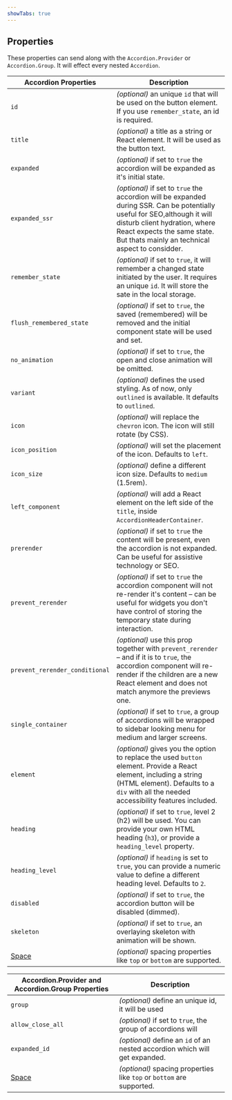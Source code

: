 ```yaml
---
showTabs: true
---
```


## Properties

These properties can send along with the `Accordion.Provider` or `Accordion.Group`. It will effect every nested `Accordion`.

| Accordion Properties                        | Description                                                                                                                                                                                                                                  |
| ------------------------------------------- | -------------------------------------------------------------------------------------------------------------------------------------------------------------------------------------------------------------------------------------------- |
| `id`                                        | _(optional)_ an unique `id` that will be used on the button element. If you use `remember_state`, an id is required.                                                                                                                         |
| `title`                                     | _(optional)_ a title as a string or React element. It will be used as the button text.                                                                                                                                                       |
| `expanded`                                  | _(optional)_ if set to `true` the accordion will be expanded as it's initial state.                                                                                                                                                          |
| `expanded_ssr`                              | _(optional)_ if set to `true` the accordion will be expanded during SSR. Can be potentially useful for SEO,although it will disturb client hydration, where React expects the same state. But thats mainly an technical aspect to considder. |
| `remember_state`                            | _(optional)_ if set to `true`, it will remember a changed state initiated by the user. It requires an unique `id`. It will store the sate in the local storage.                                                                              |
| `flush_remembered_state`                    | _(optional)_ if set to `true`, the saved (remembered) will be removed and the initial component state will be used and set.                                                                                                                  |
| `no_animation`                              | _(optional)_ if set to `true`, the open and close animation will be omitted.                                                                                                                                                                 |
| `variant`                                   | _(optional)_ defines the used styling. As of now, only `outlined` is available. It defaults to `outlined`.                                                                                                                                   |
| `icon`                                      | _(optional)_ will replace the `chevron` icon. The icon will still rotate (by CSS).                                                                                                                                                           |
| `icon_position`                             | _(optional)_ will set the placement of the icon. Defaults to `left`.                                                                                                                                                                         |
| `icon_size`                                 | _(optional)_ define a different icon size. Defaults to `medium` (1.5rem).                                                                                                                                                                    |
| `left_component`                            | _(optional)_ will add a React element on the left side of the `title`, inside `AccordionHeaderContainer`.                                                                                                                                    |
| `prerender`                                 | _(optional)_ if set to `true` the content will be present, even the accordion is not expanded. Can be useful for assistive technology or SEO.                                                                                                |
| `prevent_rerender`                          | _(optional)_ if set to `true` the accordion component will not re-render it's content – can be useful for widgets you don't have control of storing the temporary state during interaction.                                                  |
| `prevent_rerender_conditional`              | _(optional)_ use this prop together with `prevent_rerender` – and if it is to `true`, the accordion component will re-render if the children are a new React element and does not match anymore the previews one.                            |
| `single_container`                          | _(optional)_ if set to `true`, a group of accordions will be wrapped to sidebar looking menu for medium and larger screens.                                                                                                                  |
| `element`                                   | _(optional)_ gives you the option to replace the used `button` element. Provide a React element, including a string (HTML element). Defaults to a `div` with all the needed accessibility features included.                                 |
| `heading`                                   | _(optional)_ if set to `true`, level 2 (h2) will be used. You can provide your own HTML heading (`h3`), or provide a `heading_level` property.                                                                                               |
| `heading_level`                             | _(optional)_ if `heading` is set to `true`, you can provide a numeric value to define a different heading level. Defaults to `2`.                                                                                                            |
| `disabled`                                  | _(optional)_ if set to `true`, the accordion button will be disabled (dimmed).                                                                                                                                                               |
| `skeleton`                                  | _(optional)_ if set to `true`, an overlaying skeleton with animation will be shown.                                                                                                                                                          |
| [Space](/uilib/components/space/properties) | _(optional)_ spacing properties like `top` or `bottom` are supported.                                                                                                                                                                        |

| Accordion.Provider and Accordion.Group Properties | Description                                                                 |
| ------------------------------------------------- | --------------------------------------------------------------------------- |
| `group`                                           | _(optional)_ define an unique id, it will be used                           |
| `allow_close_all`                                 | _(optional)_ if set to `true`, the group of accordions will                 |
| `expanded_id`                                     | _(optional)_ define an `id` of an nested accordion which will get expanded. |
| [Space](/uilib/components/space/properties)       | _(optional)_ spacing properties like `top` or `bottom` are supported.       |
